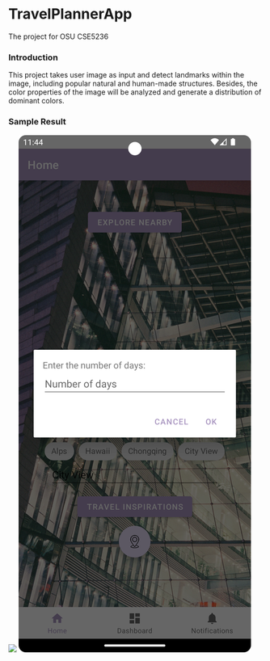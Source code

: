 # TravelPlannerApp
The project for OSU CSE5236

### Introduction
This project takes user image as input and detect landmarks within the image, including popular natural and human-made structures. Besides, the color properties of the image will be analyzed and generate a distribution of dominant colors.

### Sample Result
![](Screenshots/Screenshot_20230421_133118.png)
![](Screenshots/Screenshot_20230421_133147.png)
